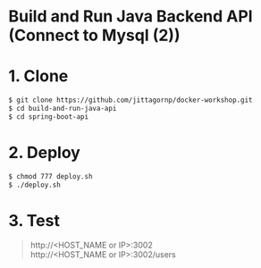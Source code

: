 # Build and Run Java Backend API (Connect to Mysql (2))

# 1. Clone

```sh
$ git clone https://github.com/jittagornp/docker-workshop.git  
$ cd build-and-run-java-api 
$ cd spring-boot-api 
```

# 2. Deploy 
```sh
$ chmod 777 deploy.sh 
$ ./deploy.sh 
```

# 3. Test 

> http://<HOST_NAME or IP>:3002   
> http://<HOST_NAME or IP>:3002/users     
